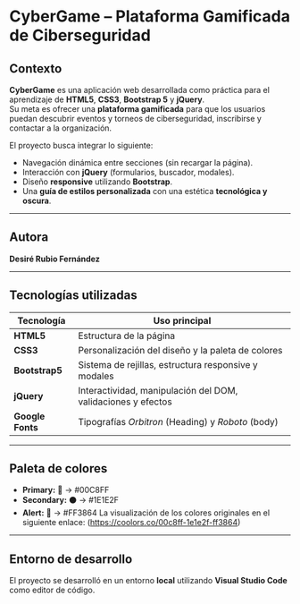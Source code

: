 # CyberGame – Plataforma Gamificada de Ciberseguridad  

## Contexto
**CyberGame** es una aplicación web desarrollada como práctica para el aprendizaje de **HTML5**, **CSS3**, **Bootstrap 5** y **jQuery**.  
Su meta es ofrecer una **plataforma gamificada** para que los usuarios puedan descubrir eventos y torneos de ciberseguridad, inscribirse y contactar a la organización.

El proyecto busca integrar lo siguiente:
- Navegación dinámica entre secciones (sin recargar la página).
- Interacción con **jQuery** (formularios, buscador, modales).
- Diseño **responsive** utilizando **Bootstrap**.
- Una **guía de estilos personalizada** con una estética **tecnológica y oscura**.

---

## Autora
**Desiré Rubio Fernández**  

---

## Tecnologías utilizadas

| Tecnología | Uso principal |
|-------------|----------------|
| **HTML5** | Estructura  de la página |
| **CSS3** | Personalización del diseño y la paleta de colores |
| **Bootstrap5** | Sistema de rejillas, estructura responsive y modales |
| **jQuery** | Interactividad, manipulación del DOM, validaciones y efectos |
| **Google Fonts** | Tipografías *Orbitron* (Heading) y *Roboto* (body) |

---

## Paleta de colores 

- **Primary:** 🔵 → #00C8FF 
- **Secondary:** ⚫ → #1E1E2F
- **Alert:** 🔴 → #FF3864
La visualización de los colores originales en el siguiente enlace:
(https://coolors.co/00c8ff-1e1e2f-ff3864)

---

## Entorno de desarrollo

El proyecto se desarrolló en un entorno **local** utilizando **Visual Studio Code** como editor de código.  



